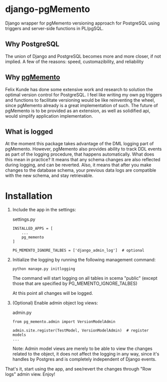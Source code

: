 # django-pgMemento
Django wrapper for pgMemento versioning approach for PostgreSQL using triggers and server-side functions in PL/pgSQL.

## Why PostgreSQL

The union of Django and PostgreSQL becomes more and more closer, if not implied. A few of the reasons: 
speed, customazibility, and reliability 

## Why [pgMemento](https://github.com/pgMemento/pgMemento)

Felix Kunde has done some extensive work and research to solution the optimal version control for PostgreSQL.
  I feel like writing my own pg triggers and functions to facilitate versioning would be like reinventing the wheel, 
  since pgMemento already is a great implementation of such. The future of pgMemento is to be provided as an extension,
  as well as solidified api, would simplify application implementation.
  
  
## What is logged
  
At the moment this package takes advantage of the DML logging part of pgMemento. However, pgMemento also provides ability
  to track DDL events as part of the logging procedure, that happens automatically. What does this mean in practice? It means
  that any schema changes are also reflected during logging, and can be reverted. Also, it means that after you make 
  changes to the database schema, your previous data logs are compatible with the new schema, and stay retrievable.

# Installation

1. Include the app in the settings:

    settings.py
    ```
    INSTALLED_APPS = [
        ...
        pg_memento
    ]
    
    PG_MEMENTO_IGNORE_TALBES = ['django_admin_log']  # optional
    ```

2. Initialize the logging by running the following management command:

    `python manage.py initlogging`
    
    The command will start logging on all tables in scema "public" (except those that are specified by PG_MEMENTO_IGNORE_TALBES)
    
    At this point all changes will be logged.

3. (Optional) Enable admin object log views:

    admin.py
    ```
    from pg_memento.admin import VersionModelAdmin
    
    admin.site.register(TestModel, VersionModelAdmin)  # register models
    ...
    ```
    
    Note: Admin model views are merely to be able to view the changes related to the object, it does not affect the
    logging in any way, since it's handles by Postgres and is completely independent of Django events.


That's it, start using the app, and see/revert the changes through "Row logs" admin view. Enjoy!